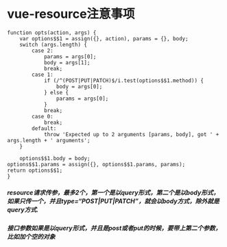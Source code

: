 ﻿# vue-resource注意事项

    function opts(action, args) {
        var options$$1 = assign({}, action), params = {}, body;
        switch (args.length) {
            case 2:
                params = args[0];
                body = args[1];
                break;
            case 1:
                if (/^(POST|PUT|PATCH)$/i.test(options$$1.method)) {
                    body = args[0];
                } else {
                    params = args[0];
                }
                break;
            case 0:
                break;
            default:
                throw 'Expected up to 2 arguments [params, body], got ' + args.length + ' arguments';
        }
    
        options$$1.body = body;
    options$$1.params = assign({}, options$$1.params, params);
    return options$$1;
    }

##### resource请求传参，最多2个，第一个是以query形式，第二个是以body形式，如果只传一个，并且type=“POST|PUT|PATCH”，就会以body方式，除外就是query方式.
##### 接口参数如果是以query形式，并且是post或者put的时候，要带上第二个参数，比如加个空的对象


<style>
    .page-header {
        display: none;
    }
</style>